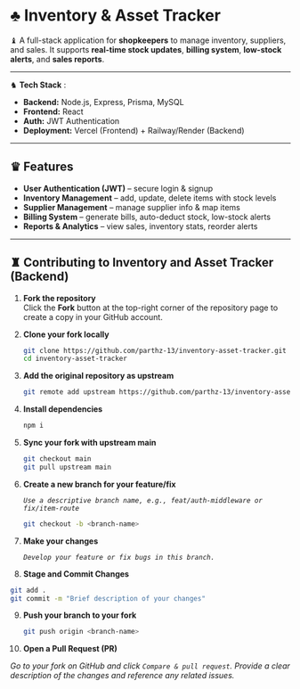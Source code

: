# ♣︎ Inventory & Asset Tracker  

♝ A full-stack application for **shopkeepers** to manage inventory, suppliers, and sales. It supports **real-time stock updates**, **billing system**, **low-stock alerts**, and **sales reports**.  

---

♞ **Tech Stack** :  
- **Backend:** Node.js, Express, Prisma, MySQL  
- **Frontend:** React 
- **Auth:** JWT Authentication  
- **Deployment:** Vercel (Frontend) + Railway/Render (Backend)  

---

## ♛ Features  
-  **User Authentication (JWT)** – secure login & signup  
- **Inventory Management** – add, update, delete items with stock levels  
- **Supplier Management** – manage supplier info & map items  
- **Billing System** – generate bills, auto-deduct stock, low-stock alerts  
- **Reports & Analytics** – view sales, inventory stats, reorder alerts  

---

## ♜ Contributing to Inventory and Asset Tracker (Backend)

1. **Fork the repository**  
   Click the **Fork** button at the top-right corner of the repository page to create a copy in your GitHub account.

2. **Clone your fork locally**  
   ```bash
   git clone https://github.com/parthz-13/inventory-asset-tracker.git
   cd inventory-asset-tracker
   
3. **Add the original repository as upstream**  
   ```bash
   git remote add upstream https://github.com/parthz-13/inventory-asset-tracker.git
4. **Install dependencies**
    ```bash
    npm i
5. **Sync your fork with upstream main**
   ```bash
   git checkout main
   git pull upstream main
6. **Create a new branch for your feature/fix**

    *`Use a descriptive branch name, e.g., feat/auth-middleware or fix/item-route`*
   ```bash
   git checkout -b <branch-name>
7. **Make your changes**

    *`Develop your feature or fix bugs in this branch.`*
8. **Stage and Commit Changes**
  ```bash
git add .
git commit -m "Brief description of your changes"
```
9. **Push your branch to your fork**
    
    ```bash
    git push origin <branch-name>
    ```
11. **Open a Pull Request (PR)**
    
*Go to your fork on GitHub and click `Compare & pull request`.
Provide a clear description of the changes and reference any related issues.*
